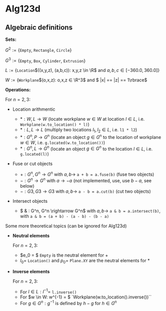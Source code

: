 # Alg123d

## Algebraic definitions

**Sets:**

$G^2 := \lbrace$`Empty`, `Rectangle`, `Circle`$\rbrace$

$G^3 := \lbrace$`Empty`, `Box`, `Cylinder`, `Extrusion`$\rbrace$

$L  := \lbrace$`Location`$((x,y,z), (a,b,c)): x,y,z \in \R$ and $a,b,c \in [-360.0,360.0]\rbrace$

$W  := \lbrace$`Workplane`$(o,x,z): o,x,z ∈ \R^3$ and $ \|x\| == \|z\| == 1\rbrace$

**Operations:**

For $n = 2, 3$:

- Location arithmentic
    - $*: W,L \rightarrow W$   (locate workplane $w \in W$ at location $l \in L$, i.e. `Workplane(w.to_location() * l)`)
    - $*: L,L \rightarrow L$   (multiply two locations $l_1, l_2 \in L$, i.e. `l1 * l2`)
    - $*: G^n,P \rightarrow G^n$  (locate an object $g \in G^n$ to the location of workplane $w \in W$, i.e. `g.located(w.to_location())`)
    - $*: G^n,L \rightarrow G^n$  (locate an object $g \in G^n$ to the location $l \in L$, i.e. `g.located(l)`)

- Fuse or cut objects
    - $+: G^n, G^n \rightarrow G^n$  with $a, b \rightarrow$ `a + b = a.fuse(b)` (fuse two objects)
    - $-: G^n \rightarrow G^n$ with $a \rightarrow -a$ (not implemented, use, use $b - a$, see below)
    - $-: G3, G3 \rightarrow G3$ with $a, b \rightarrow$ `a - b = a.cut(b)` (cut two objects)

- Intersect objects
    - $ \& : G^n, G^n \rightarrow G^n$ with $a, b \rightarrow$ `a & b = a.intersect(b)`, with `a & b = (a + b) - (a - b) - (b - a)`

Some more theoretical topics (can be ignored for Alg123d)

- **Neutral elements**

    For $n = 2, 3$:

    - $e_0 = $ `Empty` is the neutral element for $+$
    - $l_0 =$ `Location()` and $p_0 =$ `Plane.XY` are the neutral elements for $*$

- **Inverse elements**

    For $n = 2, 3$:

    - For $l \in L: l^{-1} =$ `l.inverse()`
    - For $w \in W: w^{-1} = $ `Workplane(w.to_location().inverse())``
    - For $g \in G^n: g^{-1}$ is defined by $h - g$ for $h \in G^n$
